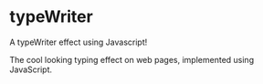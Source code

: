 # typeWriter
A typeWriter effect using Javascript!

The cool looking typing effect on web pages, implemented using JavaScript.
